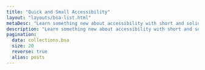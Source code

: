 ```yaml
---
title: "Quick and Small Accessibility"
layout: "layouts/bsa-list.html"
metaDesc: "Learn something new about accessibility with short and solid posts (less than 150 words)."
description: "Learn something new about accessibility with short and solid posts (less than 150 words)."
pagination:
  data: collections.bsa
  size: 20
  reverse: true
  alias: posts
---
```

